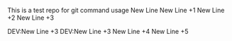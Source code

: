 This is a test repo for git command usage
New Line
New Line +1
New Line +2
New Line +3

DEV:New Line +3
DEV:New Line +3
New Line +4
New Line +5
